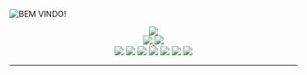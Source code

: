 
![BEM VINDO!](https://github.com/Paivaas/Paivaas/assets/123731976/327fe78b-edb2-4a42-bc0b-4e939db97a0d)

<div align="center">
  <a href="https://github.com/Paivaas">
    <img src="https://github-readme-streak-stats.herokuapp.com?user=Paivaas&theme=shadow_blue&hide_border=true&exclude_days=Sun" />
  </a>
  
</div>

<div align="center">
  <a href="https://github.com/Paivaas">
    <img src="http://github-profile-summary-cards.vercel.app/api/cards/stats?username=vitor-ext&theme=transparent" />
    <img src="http://github-profile-summary-cards.vercel.app/api/cards/most-commit-language?username=vitor-ext&theme=transparent" />
  </a>
</div>


<div align="center">

<img src="https://img.shields.io/badge/HTML-0579C3?style=for-the-badge&logo=html5&logoColor=white">
<img src="https://img.shields.io/badge/CSS-0579C3?&style=for-the-badge&logo=css3&logoColor=white">
<img src="https://img.shields.io/badge/JavaScript-0579C3?style=for-the-badge&logo=javascript&logoColor=white">
<img src="https://img.shields.io/badge/Java-0579C3?style=for-the-badge&logo=java&logoColor=white">
<img src="https://img.shields.io/badge/MySQL-0579C3?style=for-the-badge&logo=mysql&logoColor=white">
<img src="https://img.shields.io/badge/Amazon_AWS-0579C3?style=for-the-badge&logo=amazon-aws&logoColor=white">
<img src="https://img.shields.io/badge/Microsoft_Azure-0579C3?style=for-the-badge&logo=microsoft-azure&logoColor=white">

</div>

-------------
  

